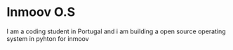 # Inmoov O.S
I am a coding student in Portugal and i am building a open source operating system in pyhton for inmoov
